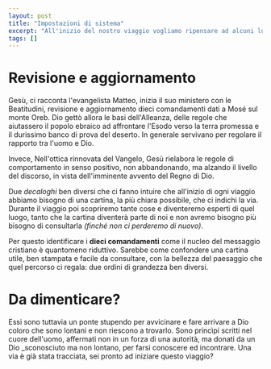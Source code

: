 ```yaml
---
layout: post
title: "Impostazioni di sistema"
excerpt: "All'inizio del nostro viaggio vogliamo ripensare ad alcuni luoghi comuni, per iniziare insieme dalla stessa linea di partenza"
tags: []
---
```


# Revisione e aggiornamento
Gesù, ci racconta l'evangelista Matteo, inizia il suo ministero con le Beatitudini, revisione e aggiornamento dieci comandamenti dati a Mosé sul monte Oreb. Dio gettò allora le basi dell'Alleanza, delle regole che aiutassero il popolo ebraico ad affrontare l'Esodo verso la terra promessa e il durissimo banco di prova del deserto. In generale servivano per regolare il rapporto tra l'uomo e Dio.

Invece, Nell'ottica rinnovata del Vangelo, Gesù rielabora le regole di comportamento in senso positivo, non abbandonando, ma alzando il livello del discorso, in vista dell'imminente avvento del Regno di Dio.

Due _decaloghi_ ben diversi che ci fanno intuire che all'inizio di ogni viaggio abbiamo bisogno di una cartina, la più chiara possibile, che ci indichi la via. Durante il viaggio poi scopriremo tante cose e diventeremo esperti di quel luogo, tanto che la cartina diventerà parte di noi e non avremo bisogno più bisogno di consultarla _(finché non ci perderemo di nuovo)_.

Per questo identificare i __dieci comandamenti__ come il nucleo del messaggio cristiano è quantomeno riduttivo. Sarebbe come confondere una cartina utile, ben stampata e facile da consultare, con la bellezza del paesaggio che quel percorso ci regala: due ordini di grandezza ben diversi.

# Da dimenticare?
Essi sono tuttavia un ponte stupendo per avvicinare e fare arrivare a Dio coloro che sono lontani e non riescono a trovarlo. Sono princìpi scritti nel cuore dell'uomo, affermati non in un forza di una autorità, ma donati da un Dio _sconosciuto ma non lontano, per farsi conoscere ed incontrare. Una via è già stata tracciata, sei pronto ad iniziare questo viaggio?